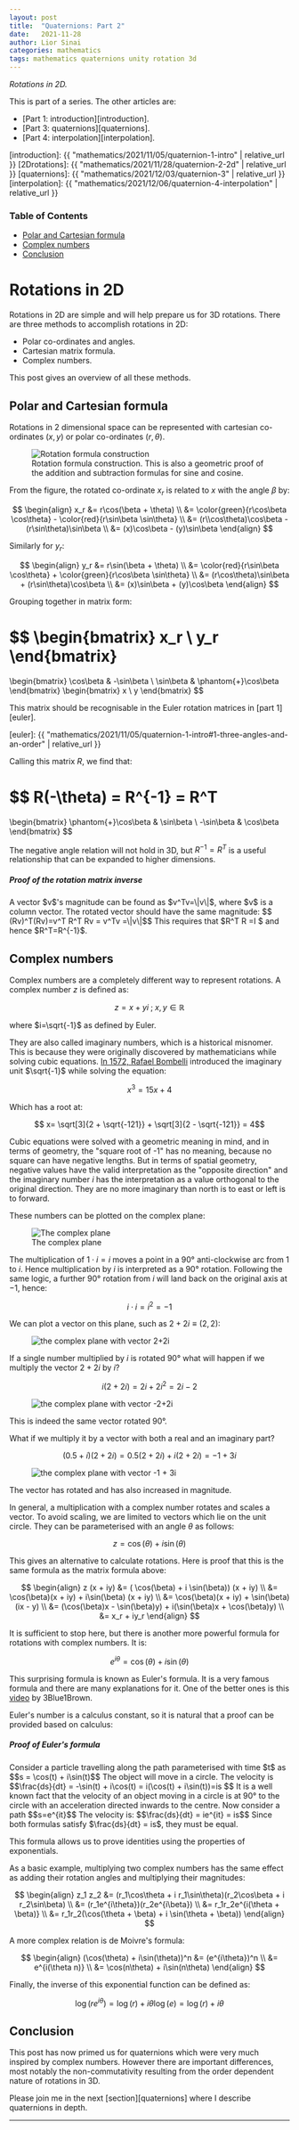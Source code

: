 ```yaml
---
layout: post
title:  "Quaternions: Part 2"
date:   2021-11-28
author: Lior Sinai
categories: mathematics
tags: mathematics quaternions unity rotation 3d
---
```


_Rotations in 2D._ 


This is part of a series. The other articles are:
- [Part 1: introduction][introduction].
- [Part 3: quaternions][quaternions].
- [Part 4: interpolation][interpolation].

[introduction]: {{ "mathematics/2021/11/05/quaternion-1-intro" | relative_url }}
[2Drotations]: {{ "mathematics/2021/11/28/quaternion-2-2d" | relative_url }}
[quaternions]: {{ "mathematics/2021/12/03/quaternion-3" | relative_url }}
[interpolation]: {{ "mathematics/2021/12/06/quaternion-4-interpolation" | relative_url }}


### Table of Contents
- [Polar and Cartesian formula](#polar-and-cartesian-formula)
- [Complex numbers](#complex-numbers)
- [Conclusion](#conclusion)

# Rotations in 2D

Rotations in 2D are simple and will help prepare us for 3D rotations.
There are three methods to accomplish rotations in 2D:
- Polar co-ordinates and angles.
- Cartesian matrix formula.
- Complex numbers.

This post gives an overview of all these methods.

## Polar and Cartesian formula

Rotations in 2 dimensional space can be represented with cartesian co-ordinates $(x, y)$ or polar co-ordinates $(r, \theta$).

<figure class="post-figure">
<img class="img-40"
    src="/assets/posts/quaternions/rotation_2d_proof.png"
	alt="Rotation formula construction"
	>
<figcaption>Rotation formula construction. This is also a geometric proof of the addition and subtraction formulas for sine and cosine. </figcaption>
</figure>

From the figure, the rotated co-ordinate $x_r$ is related to $x$ with the angle $\beta$ by:

$$ 
\begin{align}
x_r &= r\cos(\beta + \theta) \\
    &= \color{green}{r\cos\beta \cos\theta} - \color{red}{r\sin\beta \sin\theta} \\
    &=  (r\\cos\theta)\cos\beta - (r\sin\theta)\sin\beta \\
    &= (x)\cos\beta - (y)\sin\beta 
\end{align}
$$

Similarly for $y_r$:

$$ 
\begin{align}
y_r &= r\sin(\beta + \theta) \\
    &= \color{red}{r\sin\beta \cos\theta} + \color{green}{r\cos\beta \sin\theta} \\
    &=  (r\cos\theta)\sin\beta + (r\sin\theta)\cos\beta \\
    &= (x)\sin\beta + (y)\cos\beta 
\end{align}
$$

Grouping together in matrix form:

$$ 
\begin{bmatrix}
    x_r \\
    y_r
\end{bmatrix}
=
\begin{bmatrix}
    \cos\beta & -\sin\beta \\
    \sin\beta & \phantom{+}\cos\beta 
\end{bmatrix}
\begin{bmatrix}
    x \\
    y
\end{bmatrix}
$$

This matrix should be recognisable in the Euler rotation matrices in [part 1][euler].

[euler]: {{ "mathematics/2021/11/05/quaternion-1-intro#1-three-angles-and-an-order" | relative_url }}

Calling this matrix $R$, we find that:

$$ 
R(-\theta) = R^{-1} = R^T  
=
\begin{bmatrix}
    \phantom{+}\cos\beta & \sin\beta \\
    -\sin\beta & \cos\beta 
\end{bmatrix}
$$

The negative angle relation will not hold in 3D, but $R^{-1}=R^T$ is a useful relationship that can be expanded to higher dimensions.

<div class="card">
  <div class="card-body">
    <h5 class="card-title">Proof of the rotation matrix inverse</h5>
    <p class="card-text">
		A vector $v$'s magnitude can be found as $v^Tv=\|v\|$, where $v$ is a column vector.
        The rotated vector should have the same magnitude: 
        $$ (Rv)^T(Rv)=v^T R^T Rv = v^Tv =\|v\|$$
        This requires that $R^T R =I $ and hence $R^T=R^{-1}$.
	</p>
  </div>
</div>


## Complex numbers

Complex numbers are a completely different way to represent rotations.
A complex number $z$ is defined as:

$$ z = x + yi \; ; \; x, y \in \mathbb{R}$$

where $i=\sqrt{-1}$ as defined by Euler.

They are also called imaginary numbers, which is a historical misnomer.
This is because they were originally discovered by mathematicians while solving cubic equations.
[In 1572, Rafael Bombelli][history] introduced the imaginary unit $\sqrt{-1}$ while solving the equation:

[history]: https://www.math.uri.edu/~merino/spring06/mth562/ShortHistoryComplexNumbers2006.pdf

$$ x^3 = 15x + 4 $$

Which has a root at:

$$ x= \sqrt[3]{2 + \sqrt{-121}} + \sqrt[3]{2 - \sqrt{-121}} = 4$$

Cubic equations were solved with a geometric meaning in mind, and in terms of geometry, the "square root of -1" has no meaning, because no square can have negative lengths. 
But in terms of spatial geometry, negative values have the valid interpretation as the "opposite direction"
and the imaginary number $i$ has the interpretation as a value orthogonal to the original direction.
They are no more imaginary than north is to east or left is to forward.

These numbers can be plotted on the complex plane:

<figure class="post-figure">
<img class="img-40"
    src="/assets/posts/quaternions/complex_plane_0.png"
	alt="The complex plane"
	>
<figcaption>The complex plane</figcaption>
</figure>

The multiplication of $1 \cdot i = i$ moves a point in a 90&deg; anti-clockwise arc from $1$ to $i$. 
Hence multiplication by $i$ is interpreted as a 90&deg; rotation. Following the same logic, a further 90&deg; rotation from $i$ will land back on the original axis at $-1$, hence:

$$i\cdot i = i^2=-1$$

We can plot a vector on this plane, such as $2 + 2i \equiv (2, 2)$:
<figure class="post-figure">
<img class="img-40"
    src="/assets/posts/quaternions/complex_plane_1.png"
	alt="the complex plane with vector 2+2i"
	>
<figcaption></figcaption>
</figure>

If a single number multiplied by $i$ is rotated 90&deg; what will happen if we multiply the vector $2 + 2i$ by $i$? 

$$ i(2+2i) = 2i + 2i^2 = 2i - 2 $$

<figure class="post-figure">
<img class="img-40"
    src="/assets/posts/quaternions/complex_plane_2.png"
	alt="the complex plane with vector -2+2i"
	>
<figcaption></figcaption>
</figure>

This is indeed the same vector rotated 90&deg;.

What if we multiply it by a vector with both a real and an imaginary part? 

$$ (0.5 + i)(2+2i) = 0.5(2 + 2i) + i(2+2i) = -1 + 3i$$

<figure class="post-figure">
<img class="img-40"
    src="/assets/posts/quaternions/complex_plane_3.png"
	alt="the complex plane with vector -1 + 3i"
	>
<figcaption></figcaption>
</figure>

The vector has rotated and has also increased in magnitude.

In general, a multiplication with a complex number rotates and scales a vector.
To avoid scaling, we are limited to vectors which lie on the unit circle. 
They can be parameterised with an angle $\theta$ as follows:

$$z = \cos(\theta) + i\sin(\theta)$$

This gives an alternative to calculate rotations. 
Here is proof that this is the same formula as the matrix formula above:

$$ 
\begin{align}
    z (x + iy) &= ( \cos(\beta) + i \sin(\beta)) (x + iy) \\
                &= \cos(\beta)(x + iy) + i\sin(\beta) (x + iy) \\
                &= \cos(\beta)(x + iy) + \sin(\beta)(ix - y) \\
                &= (\cos(\beta)x - \sin(\beta)y) + i(\sin(\beta)x + \cos(\beta)y) \\
                &= x_r + iy_r
\end{align}
$$

It is sufficient to stop here, but there is another more powerful formula for rotations with complex numbers.
It is:

$$ e^{i\theta} = \cos(\theta) + i\sin(\theta) $$

This surprising formula is known as Euler's formula.
It is a very famous formula and there are many explanations for it.
One of the better ones is this [video][3b1b] by 3Blue1Brown.

[3b1b]: https://www.youtube.com/watch?v=mvmuCPvRoWQ

Euler's number is a calculus constant, so it is natural that a proof can be provided based on calculus:

<div class="card">
  <div class="card-body">
    <h5 class="card-title">Proof of Euler's formula</h5>
    <p class="card-text">
		Consider a particle travelling along the path parameterised with time $t$ as
        $$s = \cos(t) + i\sin(t)$$
        The object will move in a circle.
        The velocity is $$\frac{ds}{dt} = -\sin(t) + i\cos(t) = i(\cos(t) + i\sin(t))=is $$
        It is a well known fact that the velocity of an object moving in a circle is at 90&deg; to the circle with an acceleration directed inwards to the centre.
        Now consider a path $$s=e^{it}$$
        The velocity is:
        $$\frac{ds}{dt} = ie^{it} = is$$
        Since both formulas satisfy $\frac{ds}{dt} = is$, they must be equal.
	</p>
  </div>
</div>

This formula allows us to prove identities using the properties of exponentials.

As a basic example, multiplying two complex numbers has the same effect as adding their rotation angles and multiplying their magnitudes:

$$ 
\begin{align}
z_1 z_2 &= (r_1\cos\theta + i r_1\sin\theta)(r_2\cos\beta + i r_2\sin\beta) \\
        &= (r_1e^{i\theta})(r_2e^{i\beta}) \\
        &= r_1r_2e^{i(\theta + \beta)} \\
        &= r_1r_2(\cos(\theta + \beta) + i \sin(\theta + \beta))
\end{align}
$$


A more complex relation is de Moivre's formula:

$$ 
\begin{align}
(\cos(\theta) + i\sin(\theta))^n &= (e^{i\theta})^n \\
                               &= e^{i(\theta n)} \\
                               &= \cos(n\theta) + i\sin(n\theta)
\end{align}
$$

Finally, the inverse of this exponential function can be defined as:

$$ \log(re^{i\theta}) = \log(r) + i\theta \log(e) = \log(r) + i\theta $$


## Conclusion

This post has now primed us for quaternions which were very much inspired by complex numbers.
However there are important differences, most notably the non-commutativity resulting from the order dependent nature of rotations in 3D.

Please join me in the next [section][quaternions] where I describe quaternions in depth.


---

